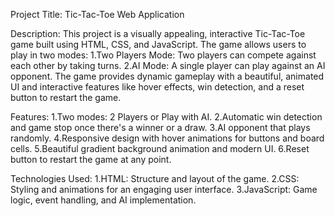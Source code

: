 Project Title:
Tic-Tac-Toe Web Application

Description:
This project is a visually appealing, interactive Tic-Tac-Toe game built using HTML, CSS, and JavaScript. The game allows users to play in two modes:
1.Two Players Mode: Two players can compete against each other by taking turns.
2.AI Mode: A single player can play against an AI opponent.
The game provides dynamic gameplay with a beautiful, animated UI and interactive features like hover effects, win detection, and a reset button to restart the game.

Features:
1.Two modes: 2 Players or Play with AI.
2.Automatic win detection and game stop once there's a winner or a draw.
3.AI opponent that plays randomly.
4.Responsive design with hover animations for buttons and board cells.
5.Beautiful gradient background animation and modern UI.
6.Reset button to restart the game at any point.

Technologies Used:
1.HTML: Structure and layout of the game.
2.CSS: Styling and animations for an engaging user interface.
3.JavaScript: Game logic, event handling, and AI implementation.
